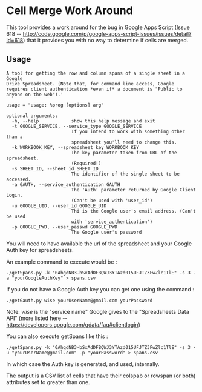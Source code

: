 Cell Merge Work Around
===================

This tool provides a work around for the bug in Google Apps Script (Issue 618 -- http://code.google.com/p/google-apps-script-issues/issues/detail?id=618) that it provides you with no way to determine if cells are merged. 

Usage
------

	A tool for getting the row and column spans of a single sheet in a Google
	Drive Spreadsheet. (Note that, for command line access, Google requires client authentication *even if* a document is "Public to anyone on the web").'

    usage = "usage: %prog [options] arg"
	
	optional arguments:
	  -h, --help            show this help message and exit
	  -t GOOGLE_SERVICE, --service_type GOOGLE_SERVICE
	                        If you intend to work with something other than a
	                        spreadsheet you'll need to change this.
	  -k WORKBOOK_KEY, --spreadsheet_key WORKBOOK_KEY
	                        The key parameter taken from URL of the spreadsheet.
	                        (Required!)
	  -s SHEET_ID, --sheet_id SHEET_ID
	                        The identifier of the single sheet to be accessed.
	  -a GAUTH, --service_authentication GAUTH
	                        The 'Auth' parameter returned by Google Client Login.
	                        (Can't be used with 'user_id')
	  -u GOOGLE_UID, --user_id GOOGLE_UID
	                        Thi is the Google user's email address. (Can't be used
	                        with 'service_authentication')
	  -p GOOGLE_PWD, --user_passwd GOOGLE_PWD
	                        The Google user's password

You will need to have available the url of the spreadsheet and your Google Auth key for spreadsheets.

An example command to execute would be :

	./getSpans.py -k "0AhgdNB3-bSxAdDFBQWJ3YTAzd015UFJTZ3FwZlc1TlE" -s 3 -a "yourGoogleAuthKey" > spans.csv

If you do not have a Google Auth key you can get one using the command :

	./getGauth.py wise yourUserName@gmail.com yourPassword

Note:  *wise* is the "service name" Google gives to the "Spreadsheets Data API" (more listed here -- https://developers.google.com/gdata/faq#clientlogin)


You can also execute getSpans like this : 

	./getSpans.py -k "0AhgdNB3-bSxAdDFBQWJ3YTAzd015UFJTZ3FwZlc1TlE" -s 3 -u "yourUserName@gmail.com" -p "yourPassword" > spans.csv
	
In which case the Auth key is generated, and used, internally.

The output is a CSV list of cells that have their colspab or rowspan (or both) attributes set to greater than one.


